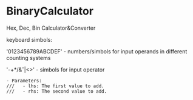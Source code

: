 # BinaryCalculator
Hex, Dec, Bin Calculator&amp;Converter

keyboard simbols:

'0123456789ABCDEF' - numbers/simbols for input operands in different counting systems

'-+*/&ˆ|<>' - simbols for input operator


    - Parameters:
    ///   - lhs: The first value to add.
    ///   - rhs: The second value to add.


